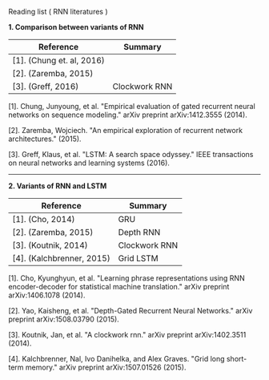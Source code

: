 Reading list ( RNN literatures )

**1. Comparison between variants of RNN**

| Reference        |Summary | 
| ------------- | ------------- | 
| \[1]. (Chung et. al, 2016)      |  | 
| \[2]. (Zaremba, 2015)     |  | 
| \[3]. (Greff, 2016)     | Clockwork RNN | 



\[1]. Chung, Junyoung, et al. "Empirical evaluation of gated recurrent neural networks on sequence modeling." arXiv preprint arXiv:1412.3555 (2014).

\[2]. Zaremba, Wojciech. "An empirical exploration of recurrent network architectures." (2015).

\[3]. Greff, Klaus, et al. "LSTM: A search space odyssey." IEEE transactions on neural networks and learning systems (2016).


-----------------------------------------------------------------------------

**2. Variants of RNN and LSTM**

| Reference        |Summary | 
| ------------- | ------------- | 
| \[1]. (Cho, 2014)      | GRU | 
| \[2]. (Zaremba, 2015)     | Depth RNN | 
| \[3]. (Koutnik, 2014)     | Clockwork RNN | 
| \[4]. (Kalchbrenner, 2015)     | Grid LSTM | 



\[1]. Cho, Kyunghyun, et al. "Learning phrase representations using RNN encoder-decoder for statistical machine translation." arXiv preprint arXiv:1406.1078 (2014).

\[2]. Yao, Kaisheng, et al. "Depth-Gated Recurrent Neural Networks." arXiv preprint arXiv:1508.03790 (2015).

\[3]. Koutnik, Jan, et al. "A clockwork rnn." arXiv preprint arXiv:1402.3511 (2014).

\[4]. Kalchbrenner, Nal, Ivo Danihelka, and Alex Graves. "Grid long short-term memory." arXiv preprint arXiv:1507.01526 (2015).


